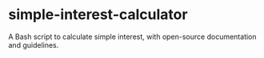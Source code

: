 # simple-interest-calculator
A Bash script to calculate simple interest, with open-source documentation and guidelines.
